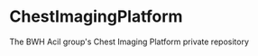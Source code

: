 ChestImagingPlatform
====================

The BWH Acil group's Chest Imaging Platform private repository